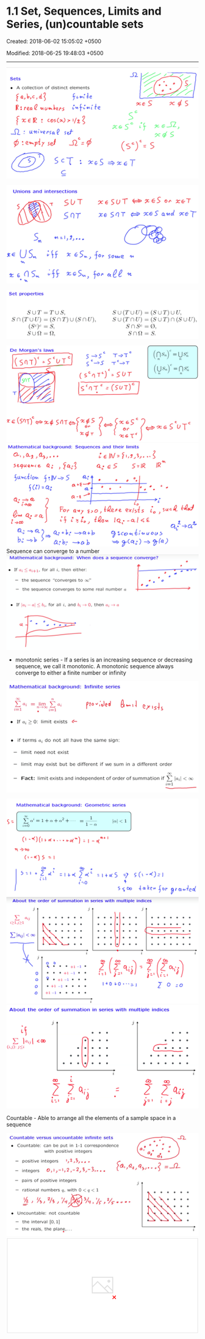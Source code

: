 # 1.1 Set, Sequences, Limits and Series, (un)countable sets

Created: 2018-06-02 15:05:02 +0500

Modified: 2018-06-25 19:48:03 +0500

---

![Sets A collection of distinct elements f z € 12 : ---Q : UM" versa e sefr : sel s2c= 01 c (sc)C- ](media/Intro---Syllabus_1.1-Set,-Sequences,-Limits-and-Series,-(un)countable-sets-image1.png)

![Unions and intersections SUT SQT xeSuT xe SQ T sooue 00 me T ](media/Intro---Syllabus_1.1-Set,-Sequences,-Limits-and-Series,-(un)countable-sets-image2.png)

![Set properties SUT sn (T U) (sc)c - Sun Ø, Q, Sno ](media/Intro---Syllabus_1.1-Set,-Sequences,-Limits-and-Series,-(un)countable-sets-image3.png)

![De Morgan's laws ( SOT Y : s Cu T -SOT SCOT C ( SVT) c r c (SnT)Cez+ St) Ts U sfì (çsn)C- UTC ](media/Intro---Syllabus_1.1-Set,-Sequences,-Limits-and-Series,-(un)countable-sets-image4.png)
![Mathematical background: Seque4ace Sequences and their limits Q, e S s-IR do "ene ex/sds or E em IQ, ](media/Intro---Syllabus_1.1-Set,-Sequences,-Limits-and-Series,-(un)countable-sets-image5.png)
Sequence can converge to a number
![Mathematical background: When does a sequence converge? If ai ai+l, for all i, then either: --- the sequence "converges to N" --- the sequence converges to some real number a If la; ---al bi, for all i, and bi O, then ai -9 a ](media/Intro---Syllabus_1.1-Set,-Sequences,-Limits-and-Series,-(un)countable-sets-image6.png)
-   monotonic series - If a series is an increasing sequence or decreasing sequence, we call it monotonic. A monotonic sequence always converge to either a finite number or infinity

![Mathematical background: n ai Infinite series v l'61ed e F Isos If ai > O: limit exists if terms do not all limit need not exist have the same sign: limit may exist but be different if we sum in a different order --- Fact: limit exists and independent of order of summation if laz•l < oc ](media/Intro---Syllabus_1.1-Set,-Sequences,-Limits-and-Series,-(un)countable-sets-image7.png)

![Mathematical background: 1 + 02 + 00 Do Geometric series 1 1 S ń 00 5 or ](media/Intro---Syllabus_1.1-Set,-Sequences,-Limits-and-Series,-(un)countable-sets-image8.png)
![About the i ~ 1 , 丿 ~ 1 十 1 一 1 十 1 一 1 十 1 一 1 | 4 0 0 order Of summation In serles 0 0 0 0 0 0 with multiple indices 0 0 0 0 0 0 0 0 0 0 0 一 1 0 0 0 0 0 0 0 0 0 0 0 0 0 0 0 0 0 0 0 0 0 0 0 0 0 0 0 0 0 0 0 0 0 0 0 0 0 0 0 0 0 0 0 0 0 0 0 0 0 十 1 0 十 1 一 1 0 ](media/Intro---Syllabus_1.1-Set,-Sequences,-Limits-and-Series,-(un)countable-sets-image9.png)
![About the order of summation in series with multiple indices (i,j): O o O O o O O o o 0 o o O 0 o o O 0 o o O O o O O o O O o O 0 O o O 0 o o O i 0 o o O i ](media/Intro---Syllabus_1.1-Set,-Sequences,-Limits-and-Series,-(un)countable-sets-image10.png)

Countable - Able to arrange all the elements of a sample space in a sequence

![Countable versus uncountable infinite sets Countable: can be put in 1-1 correspondence with positive integers 123 positive integers integers O, 1 pairs of positive integers --- rational numbers q, with O < q < 1 % 3/19 Uncountable: not countable --- the interval [O, 1] --- the reals, the plane,... a, 0 o o 0 o o o o o o o o O o o O i ](media/Intro---Syllabus_1.1-Set,-Sequences,-Limits-and-Series,-(un)countable-sets-image11.png)
![The reals are uncountable Cantor's diagonalization argument ole c.omae 3, H? fop ](media/Intro---Syllabus_1.1-Set,-Sequences,-Limits-and-Series,-(un)countable-sets-image12.png)

